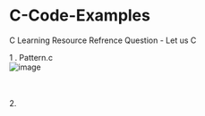 # C-Code-Examples

C Learning Resource 
Refrence Question - Let us C 

1 . Pattern.c<br>
![image](https://user-images.githubusercontent.com/74494946/120265190-14e39a00-c2bd-11eb-927e-5d86f93d8e3f.png)

<br><br>
2.
